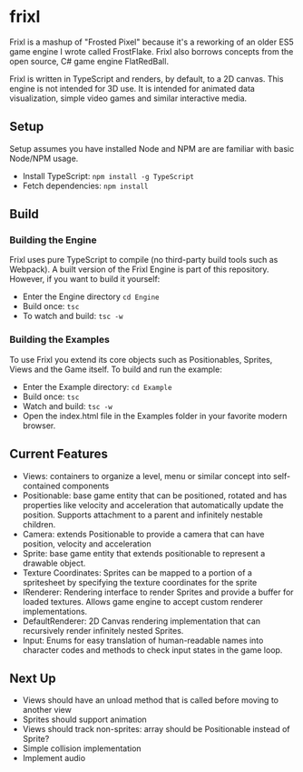 # frixl
Frixl is a mashup of "Frosted Pixel" because it's a reworking of an older ES5
game engine I wrote called FrostFlake. Frixl also borrows concepts from the open
source, C# game engine FlatRedBall.

Frixl is written in TypeScript and renders, by default, to a 2D canvas. This 
engine is not intended for 3D use. It is intended for animated data visualization,
simple video games and similar interactive media.

## Setup
Setup assumes you have installed Node and NPM are are familiar with basic Node/NPM usage.

- Install TypeScript: `npm install -g TypeScript`
- Fetch dependencies: `npm install`

## Build

### Building the Engine
Frixl uses pure TypeScript to compile (no third-party build tools such as Webpack). A built version of the Frixl Engine is part of this repository. However, if you want to build it yourself:

- Enter the Engine directory `cd Engine`
- Build once: `tsc`
- To watch and build: `tsc -w`

### Building the Examples
To use Frixl you extend its core objects such as Positionables, Sprites, Views and the Game itself. To build and run the example:

- Enter the Example directory: `cd Example`
- Build once: `tsc`
- Watch and build: `tsc -w`
- Open the index.html file in the Examples folder in your favorite modern browser.


## Current Features
- Views: containers to organize a level, menu or similar concept into self-contained components
- Positionable: base game entity that can be positioned, rotated and has properties like velocity and acceleration that automatically update the position. Supports attachment to a parent and infinitely nestable children.
- Camera: extends Positionable to provide a camera that can have position, velocity and acceleration
- Sprite: base game entity that extends positionable to represent a drawable object.
- Texture Coordinates: Sprites can be mapped to a portion of a spritesheet by specifying the texture coordinates for the sprite
- IRenderer: Rendering interface to render Sprites and provide a buffer for loaded textures. Allows game engine to accept custom renderer implementations.
- DefaultRenderer: 2D Canvas rendering implementation that can recursively render infinitely nested Sprites.
- Input: Enums for easy translation of human-readable names into character codes and methods to check input states in the game loop.

## Next Up
- Views should have an unload method that is called before moving to another view
- Sprites should support animation
- Views should track non-sprites: array should be Positionable instead of Sprite?
- Simple collision implementation
- Implement audio
